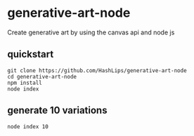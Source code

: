 # generative-art-node
Create generative art by using the canvas api and node js

## quickstart

```
git clone https://github.com/HashLips/generative-art-node
cd generative-art-node
npm install
node index
```

## generate 10 variations
`
node index 10
`
